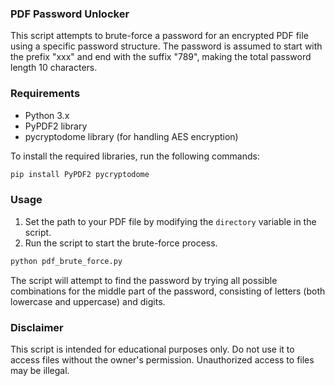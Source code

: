 ### PDF Password Unlocker

This script attempts to brute-force a password for an encrypted PDF file using a specific password structure. The password is assumed to start with the prefix "xxx" and end with the suffix "789", making the total password length 10 characters.

### Requirements

- Python 3.x
- PyPDF2 library
- pycryptodome library (for handling AES encryption)

To install the required libraries, run the following commands:

```sh
pip install PyPDF2 pycryptodome
```

### Usage

1. Set the path to your PDF file by modifying the `directory` variable in the script.
2. Run the script to start the brute-force process.

```sh
python pdf_brute_force.py
```

The script will attempt to find the password by trying all possible combinations for the middle part of the password, consisting of letters (both lowercase and uppercase) and digits.

### Disclaimer

This script is intended for educational purposes only. Do not use it to access files without the owner's permission. Unauthorized access to files may be illegal.

